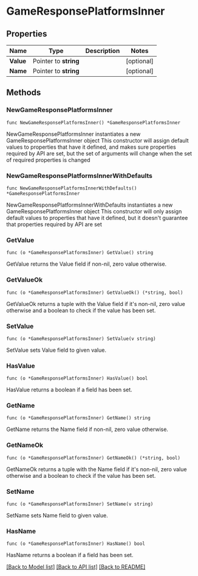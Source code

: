# GameResponsePlatformsInner

## Properties

Name | Type | Description | Notes
------------ | ------------- | ------------- | -------------
**Value** | Pointer to **string** |  | [optional] 
**Name** | Pointer to **string** |  | [optional] 

## Methods

### NewGameResponsePlatformsInner

`func NewGameResponsePlatformsInner() *GameResponsePlatformsInner`

NewGameResponsePlatformsInner instantiates a new GameResponsePlatformsInner object
This constructor will assign default values to properties that have it defined,
and makes sure properties required by API are set, but the set of arguments
will change when the set of required properties is changed

### NewGameResponsePlatformsInnerWithDefaults

`func NewGameResponsePlatformsInnerWithDefaults() *GameResponsePlatformsInner`

NewGameResponsePlatformsInnerWithDefaults instantiates a new GameResponsePlatformsInner object
This constructor will only assign default values to properties that have it defined,
but it doesn't guarantee that properties required by API are set

### GetValue

`func (o *GameResponsePlatformsInner) GetValue() string`

GetValue returns the Value field if non-nil, zero value otherwise.

### GetValueOk

`func (o *GameResponsePlatformsInner) GetValueOk() (*string, bool)`

GetValueOk returns a tuple with the Value field if it's non-nil, zero value otherwise
and a boolean to check if the value has been set.

### SetValue

`func (o *GameResponsePlatformsInner) SetValue(v string)`

SetValue sets Value field to given value.

### HasValue

`func (o *GameResponsePlatformsInner) HasValue() bool`

HasValue returns a boolean if a field has been set.

### GetName

`func (o *GameResponsePlatformsInner) GetName() string`

GetName returns the Name field if non-nil, zero value otherwise.

### GetNameOk

`func (o *GameResponsePlatformsInner) GetNameOk() (*string, bool)`

GetNameOk returns a tuple with the Name field if it's non-nil, zero value otherwise
and a boolean to check if the value has been set.

### SetName

`func (o *GameResponsePlatformsInner) SetName(v string)`

SetName sets Name field to given value.

### HasName

`func (o *GameResponsePlatformsInner) HasName() bool`

HasName returns a boolean if a field has been set.


[[Back to Model list]](../README.md#documentation-for-models) [[Back to API list]](../README.md#documentation-for-api-endpoints) [[Back to README]](../README.md)


